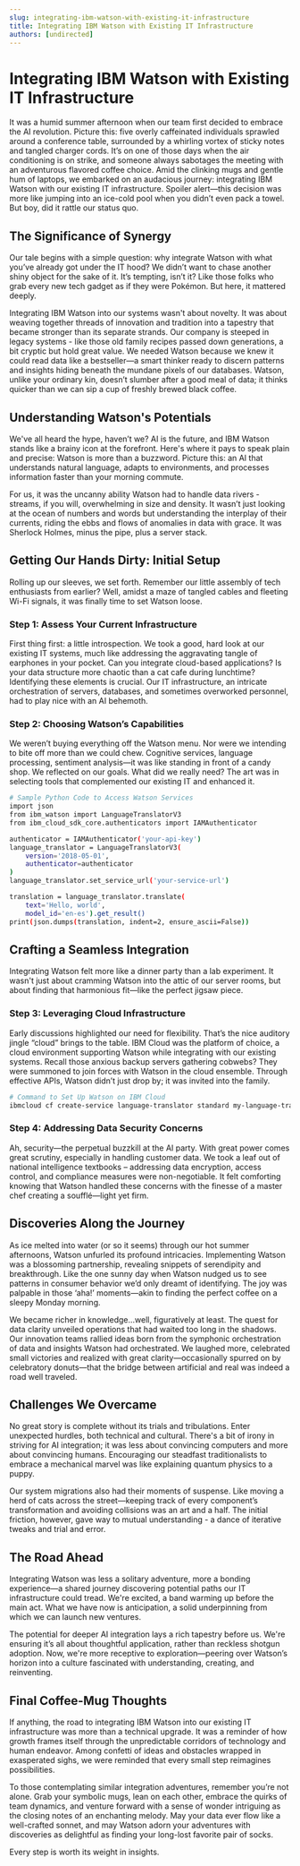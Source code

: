 ```yaml
---
slug: integrating-ibm-watson-with-existing-it-infrastructure
title: Integrating IBM Watson with Existing IT Infrastructure
authors: [undirected]
---
```



# Integrating IBM Watson with Existing IT Infrastructure  

It was a humid summer afternoon when our team first decided to embrace the AI revolution. Picture this: five overly caffeinated individuals sprawled around a conference table, surrounded by a whirling vortex of sticky notes and tangled charger cords. It’s on one of those days when the air conditioning is on strike, and someone always sabotages the meeting with an adventurous flavored coffee choice. Amid the clinking mugs and gentle hum of laptops, we embarked on an audacious journey: integrating IBM Watson with our existing IT infrastructure. Spoiler alert—this decision was more like jumping into an ice-cold pool when you didn’t even pack a towel. But boy, did it rattle our status quo.

## The Significance of Synergy

Our tale begins with a simple question: why integrate Watson with what you’ve already got under the IT hood? We didn’t want to chase another shiny object for the sake of it. It’s tempting, isn’t it? Like those folks who grab every new tech gadget as if they were Pokémon. But here, it mattered deeply. 

Integrating IBM Watson into our systems wasn't about novelty. It was about weaving together threads of innovation and tradition into a tapestry that became stronger than its separate strands. Our company is steeped in legacy systems - like those old family recipes passed down generations, a bit cryptic but hold great value. We needed Watson because we knew it could read data like a bestseller—a smart thinker ready to discern patterns and insights hiding beneath the mundane pixels of our databases. Watson, unlike your ordinary kin, doesn’t slumber after a good meal of data; it thinks quicker than we can sip a cup of freshly brewed black coffee.

## Understanding Watson's Potentials

We've all heard the hype, haven’t we? AI is the future, and IBM Watson stands like a brainy icon at the forefront. Here's where it pays to speak plain and precise: Watson is more than a buzzword. Picture this: an AI that understands natural language, adapts to environments, and processes information faster than your morning commute. 

For us, it was the uncanny ability Watson had to handle data rivers - streams, if you will, overwhelming in size and density. It wasn’t just looking at the ocean of numbers and words but understanding the interplay of their currents, riding the ebbs and flows of anomalies in data with grace. It was Sherlock Holmes, minus the pipe, plus a server stack. 

## Getting Our Hands Dirty: Initial Setup

Rolling up our sleeves, we set forth. Remember our little assembly of tech enthusiasts from earlier? Well, amidst a maze of tangled cables and fleeting Wi-Fi signals, it was finally time to set Watson loose.  

### Step 1: Assess Your Current Infrastructure

First thing first: a little introspection. We took a good, hard look at our existing IT systems, much like addressing the aggravating tangle of earphones in your pocket. Can you integrate cloud-based applications? Is your data structure more chaotic than a cat cafe during lunchtime? Identifying these elements is crucial. Our IT infrastructure, an intricate orchestration of servers, databases, and sometimes overworked personnel, had to play nice with an AI behemoth. 

### Step 2: Choosing Watson’s Capabilities

We weren’t buying everything off the Watson menu. Nor were we intending to bite off more than we could chew. Cognitive services, language processing, sentiment analysis—it was like standing in front of a candy shop. We reflected on our goals. What did we really need? The art was in selecting tools that complemented our existing IT and enhanced it.

```bash
# Sample Python Code to Access Watson Services
import json
from ibm_watson import LanguageTranslatorV3
from ibm_cloud_sdk_core.authenticators import IAMAuthenticator

authenticator = IAMAuthenticator('your-api-key')
language_translator = LanguageTranslatorV3(
    version='2018-05-01',
    authenticator=authenticator
)
language_translator.set_service_url('your-service-url')

translation = language_translator.translate(
    text='Hello, world',
    model_id='en-es').get_result()
print(json.dumps(translation, indent=2, ensure_ascii=False))
```

## Crafting a Seamless Integration

Integrating Watson felt more like a dinner party than a lab experiment. It wasn't just about cramming Watson into the attic of our server rooms, but about finding that harmonious fit—like the perfect jigsaw piece.  

### Step 3: Leveraging Cloud Infrastructure

Early discussions highlighted our need for flexibility. That’s the nice auditory jingle “cloud” brings to the table. IBM Cloud was the platform of choice, a cloud environment supporting Watson while integrating with our existing systems. Recall those anxious backup servers gathering cobwebs? They were summoned to join forces with Watson in the cloud ensemble. Through effective APIs, Watson didn’t just drop by; it was invited into the family.

```bash
# Command to Set Up Watson on IBM Cloud
ibmcloud cf create-service language-translator standard my-language-translator
```

### Step 4: Addressing Data Security Concerns

Ah, security—the perpetual buzzkill at the AI party. With great power comes great scrutiny, especially in handling customer data. We took a leaf out of national intelligence textbooks – addressing data encryption, access control, and compliance measures were non-negotiable. It felt comforting knowing that Watson handled these concerns with the finesse of a master chef creating a soufflé—light yet firm.

## Discoveries Along the Journey

As ice melted into water (or so it seems) through our hot summer afternoons, Watson unfurled its profound intricacies. Implementing Watson was a blossoming partnership, revealing snippets of serendipity and breakthrough. Like the one sunny day when Watson nudged us to see patterns in consumer behavior we’d only dreamt of identifying. The joy was palpable in those ‘aha!’ moments—akin to finding the perfect coffee on a sleepy Monday morning. 

We became richer in knowledge...well, figuratively at least. The quest for data clarity unveiled operations that had waited too long in the shadows. Our innovation teams rallied ideas born from the symphonic orchestration of data and insights Watson had orchestrated. We laughed more, celebrated small victories and realized with great clarity—occasionally spurred on by celebratory donuts—that the bridge between artificial and real was indeed a road well traveled.

## Challenges We Overcame

No great story is complete without its trials and tribulations. Enter unexpected hurdles, both technical and cultural. There's a bit of irony in striving for AI integration; it was less about convincing computers and more about convincing humans. Encouraging our steadfast traditionalists to embrace a mechanical marvel was like explaining quantum physics to a puppy. 

Our system migrations also had their moments of suspense. Like moving a herd of cats across the street—keeping track of every component’s transformation and avoiding collisions was an art and a half. The initial friction, however, gave way to mutual understanding - a dance of iterative tweaks and trial and error. 

## The Road Ahead

Integrating Watson was less a solitary adventure, more a bonding experience—a shared journey discovering potential paths our IT infrastructure could tread. We're excited, a band warming up before the main act. What we have now is anticipation, a solid underpinning from which we can launch new ventures.

The potential for deeper AI integration lays a rich tapestry before us. We're ensuring it’s all about thoughtful application, rather than reckless shotgun adoption. Now, we're more receptive to exploration—peering over Watson’s horizon into a culture fascinated with understanding, creating, and reinventing.

## Final Coffee-Mug Thoughts

If anything, the road to integrating IBM Watson into our existing IT infrastructure was more than a technical upgrade. It was a reminder of how growth frames itself through the unpredictable corridors of technology and human endeavor. Among confetti of ideas and obstacles wrapped in exasperated sighs, we were reminded that every small step reimagines possibilities.

To those contemplating similar integration adventures, remember you’re not alone. Grab your symbolic mugs, lean on each other, embrace the quirks of team dynamics, and venture forward with a sense of wonder intriguing as the closing notes of an enchanting melody. May your data ever flow like a well-crafted sonnet, and may Watson adorn your adventures with discoveries as delightful as finding your long-lost favorite pair of socks.

Every step is worth its weight in insights.